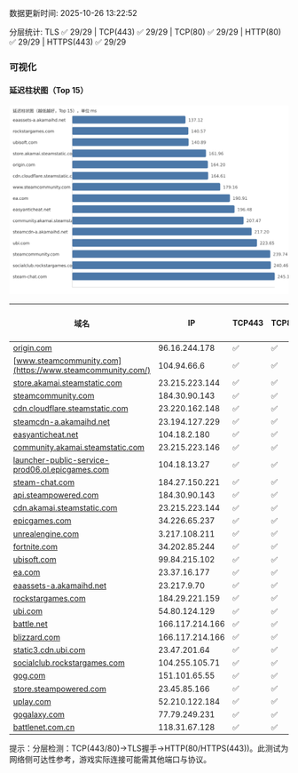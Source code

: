 数据更新时间: 2025-10-26 13:22:52

分层统计: TLS ✅ 29/29 | TCP(443) ✅ 29/29 | TCP(80) ✅ 29/29 | HTTP(80) ✅ 29/29 | HTTPS(443) ✅ 29/29

### 可视化

#### 延迟柱状图（Top 15）

![Latency Chart](latency_chart.svg)

| 域名 | IP | TCP443 | TCP80 | TLS 握手 | HTTP(80) | 状态码 | HTTPS(443) | 状态码(HTTPS) | 延迟(ms) |
|---|---|---|---|---|---|---|---|---|---|
| [origin.com](https://origin.com/) | 96.16.244.178 | ✅ | ✅ | ✅ | ✅ | 301 | ✅ | 301 | 164.2 |
| [www.steamcommunity.com](https://www.steamcommunity.com/) | 104.94.66.6 | ✅ | ✅ | ✅ | ✅ | 302 | ✅ | 302 | 179.16 |
| [store.akamai.steamstatic.com](https://store.akamai.steamstatic.com/) | 23.215.223.144 | ✅ | ✅ | ✅ | ✅ | 403 | ✅ | 403 | 161.96 |
| [steamcommunity.com](https://steamcommunity.com/) | 184.30.90.143 | ✅ | ✅ | ✅ | ✅ | 302 | ✅ | 200 | 239.74 |
| [cdn.cloudflare.steamstatic.com](https://cdn.cloudflare.steamstatic.com/) | 23.220.162.148 | ✅ | ✅ | ✅ | ✅ | 200 | ✅ | 301 | 164.61 |
| [steamcdn-a.akamaihd.net](https://steamcdn-a.akamaihd.net/) | 23.194.127.229 | ✅ | ✅ | ✅ | ✅ | 200 | ✅ | 200 | 217.2 |
| [easyanticheat.net](https://easyanticheat.net/) | 104.18.2.180 | ✅ | ✅ | ✅ | ✅ | 301 | ✅ | 301 | 196.48 |
| [community.akamai.steamstatic.com](https://community.akamai.steamstatic.com/) | 23.215.223.146 | ✅ | ✅ | ✅ | ✅ | 403 | ✅ | 403 | 207.47 |
| [launcher-public-service-prod06.ol.epicgames.com](https://launcher-public-service-prod06.ol.epicgames.com/) | 104.18.13.27 | ✅ | ✅ | ✅ | ✅ | 404 | ✅ | 404 | 254.2 |
| [steam-chat.com](https://steam-chat.com/) | 184.27.150.221 | ✅ | ✅ | ✅ | ✅ | 302 | ✅ | 404 | 245.15 |
| [api.steampowered.com](https://api.steampowered.com/) | 184.30.90.143 | ✅ | ✅ | ✅ | ✅ | 404 | ✅ | 404 | 258.41 |
| [cdn.akamai.steamstatic.com](https://cdn.akamai.steamstatic.com/) | 23.215.223.144 | ✅ | ✅ | ✅ | ✅ | 200 | ✅ | 200 | 267.4 |
| [epicgames.com](https://epicgames.com/) | 34.226.65.237 | ✅ | ✅ | ✅ | ✅ | 301 | ✅ | 302 | 288.71 |
| [unrealengine.com](https://unrealengine.com/) | 3.217.108.211 | ✅ | ✅ | ✅ | ✅ | 301 | ✅ | 301 | 253.53 |
| [fortnite.com](https://fortnite.com/) | 34.202.85.244 | ✅ | ✅ | ✅ | ✅ | 301 | ✅ | 301 | 268.93 |
| [ubisoft.com](https://ubisoft.com/) | 99.84.215.102 | ✅ | ✅ | ✅ | ✅ | 301 | ✅ | 301 | 140.89 |
| [ea.com](https://ea.com/) | 23.37.16.177 | ✅ | ✅ | ✅ | ✅ | 301 | ✅ | 301 | 190.91 |
| [eaassets-a.akamaihd.net](https://eaassets-a.akamaihd.net/) | 23.217.9.70 | ✅ | ✅ | ✅ | ✅ | 404 | ✅ | 404 | 137.12 |
| [rockstargames.com](https://rockstargames.com/) | 184.29.221.159 | ✅ | ✅ | ✅ | ✅ | 301 | ✅ | 301 | 140.57 |
| [ubi.com](https://ubi.com/) | 54.80.124.129 | ✅ | ✅ | ✅ | ✅ | 301 | ✅ | 301 | 223.65 |
| [battle.net](https://battle.net/) | 166.117.214.166 | ✅ | ✅ | ✅ | ✅ | 301 | ✅ | 301 | 246.18 |
| [blizzard.com](https://blizzard.com/) | 166.117.214.166 | ✅ | ✅ | ✅ | ✅ | 302 | ✅ | 302 | 246.35 |
| [static3.cdn.ubi.com](https://static3.cdn.ubi.com/) | 23.47.201.64 | ✅ | ✅ | ✅ | ✅ | 401 | ✅ | 401 | 254.8 |
| [socialclub.rockstargames.com](https://socialclub.rockstargames.com/) | 104.255.105.71 | ✅ | ✅ | ✅ | ✅ | 301 | ✅ | 307 | 240.46 |
| [gog.com](https://gog.com/) | 151.101.65.55 | ✅ | ✅ | ✅ | ✅ | 301 | ✅ | 301 | 682.86 |
| [store.steampowered.com](https://store.steampowered.com/) | 23.45.85.166 | ✅ | ✅ | ✅ | ✅ | 302 | ✅ | 200 | 290.27 |
| [uplay.com](https://uplay.com/) | 52.210.122.184 | ✅ | ✅ | ✅ | ✅ | 301 | ✅ | 301 | 441.45 |
| [gogalaxy.com](https://gogalaxy.com/) | 77.79.249.231 | ✅ | ✅ | ✅ | ✅ | 301 | ✅ | 301 | 581.22 |
| [battlenet.com.cn](https://battlenet.com.cn/) | 118.31.67.128 | ✅ | ✅ | ✅ | ✅ | 308 | ✅ | 302 | 890.31 |

提示：分层检测：TCP(443/80)→TLS握手→HTTP(80/HTTPS(443))。此测试为网络侧可达性参考，游戏实际连接可能需其他端口与协议。
